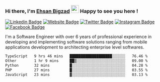 ### Hi there, I'm <a href="https://ehsanbigzad.com" target="_blank">Ehsan Bigzad</a> <img src="https://media.giphy.com/media/hvRJCLFzcasrR4ia7z/giphy.gif" width="25px" height="25px"> Happy to see you here !

[![Linkedin Badge](https://img.shields.io/badge/-LinkedIn-0e76a8?style=flat-square&logo=Linkedin&logoColor=white)](https://linkedin.com/in/EhsanBigzad)
[![Website Badge](https://img.shields.io/badge/Website-3b5998?style=flat-square&logo=google-chrome&logoColor=white)](https://ehsanbigzad.com)
[![Twitter Badge](https://img.shields.io/badge/-Twitter-00acee?style=flat-square&logo=Twitter&logoColor=white)](https://twitter.com/EhsanBigzad)
[![Instagram Badge](https://img.shields.io/badge/-Instagram-e4405f?style=flat-square&logo=Instagram&logoColor=white)](https://instagram.com/ehsanbigzad/)
[![Facebook Badge](https://img.shields.io/badge/-Facebook-0088cc?style=flat-square&logo=Facebook&logoColor=white)](https://facebook.com/EhsanBigzad7)

I'm a Software Engineer with over 6 years of professional experience
in developing and implementing software solutions ranging from mobile applications development to architecting enterprise level softwares.

<!--START_SECTION:waka-->

```txt
TypeScript   9 hrs 46 mins   ███████████████████░░░░░░   76.46 %
Other        1 hr 9 mins     ██▒░░░░░░░░░░░░░░░░░░░░░░   09.00 %
Python       32 mins         █░░░░░░░░░░░░░░░░░░░░░░░░   04.28 %
PHP          27 mins         █░░░░░░░░░░░░░░░░░░░░░░░░   03.55 %
JavaScript   23 mins         ▓░░░░░░░░░░░░░░░░░░░░░░░░   03.13 %
```

<!--END_SECTION:waka-->
